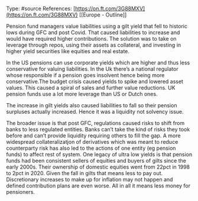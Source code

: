Type: #source 
References: [https://on.ft.com/3G88MXV](https://on.ft.com/3G88MXV)
[[Europe - Outline]]

Pension fund managers value liabilities using a gilt yield that fell to historic lows during GFC and post Covid. That caused liabilities to increase and would have required higher contributions. The solution was to take on leverage through repos, using their assets as collateral, and investing in higher yield securities like equities and real estate.  

In the US pensions can use corporate yields which are higher and thus less conservative for valuing liabilities. In the Uk there’s a national regulator whose responsible if a pension goes insolvent hence being more conservative.The budget crisis caused yields to spike and lowered asset values. This caused a spiral of sales and further value reductions. UK pension funds use a lot more leverage than US or Dutch ones.  

The increase in gilt yields also caused liabilities to fall so their pension surpluses actually increased. Hence it was a liquidity not solvency issue.

  
The broader issue is that post GFC, regulations caused risks to shift from banks to less regulated entities. Banks can’t take the kind of risks they took before and can’t provide liquidity requiring others to fill the gap. A more widespread collateralizatjon of derivatives which was meant to reduce counterparty risk has also led to the actions of one entity (eg pension funds) to affect rest of system. One legacy of ultra low yields is that pension funds had been consistent sellers of equities and buyers of gilts since the early 2000s. Their ownership of domestic equities went from 22pct in 1998 to 2pct in 2020. Given the fall in gilts that means less to pay out. Discretionary increases to make up for inflation may not happen and defined contribution plans are even worse. All in all it means less money for pensioners.